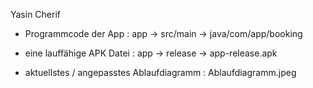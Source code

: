 Yasin Cherif 

- Programmcode der App : app -> src/main -> java/com/app/booking 

- eine lauffähige APK Datei : app -> release -> app-release.apk

- aktuellstes / angepasstes Ablaufdiagramm : Ablaufdiagramm.jpeg
